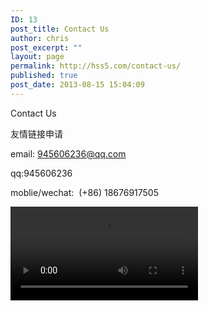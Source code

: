 ```yaml
---
ID: 13
post_title: Contact Us
author: chris
post_excerpt: ""
layout: page
permalink: http://hss5.com/contact-us/
published: true
post_date: 2013-08-15 15:04:09
---
```

Contact Us

友情链接申请

email: 945606236@qq.com

qq:945606236

moblie/wechat:  (+86) 18676917505

<video autoplay loop="loop" id="background-video">  
    <source src="https://media.yyenglish.cn/videobackground.webm" type="video/mp4">
</video>
